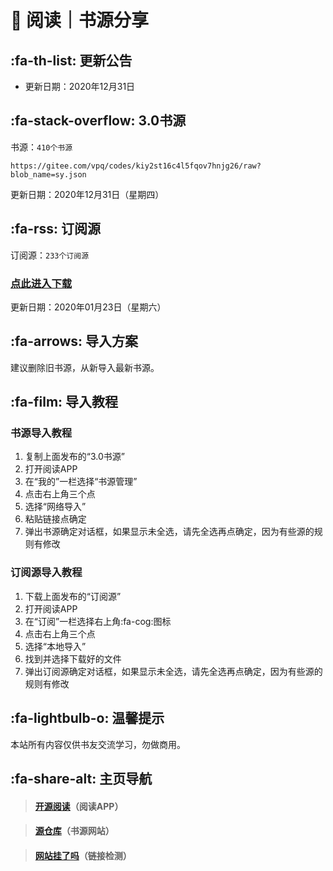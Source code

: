 # 📖 阅读｜书源分享

##  :fa-th-list: 更新公告

- 更新日期：2020年12月31日

##  :fa-stack-overflow: 3.0书源

书源：`410个书源`

```
https://gitee.com/vpq/codes/kiy2st16c4l5fqov7hnjg26/raw?blob_name=sy.json
```
更新日期：2020年12月31日（星期四）

##  :fa-rss: 订阅源

订阅源：`233个订阅源`

### [点此进入下载](https://wwi.lanzous.com/b00nemyqf)
更新日期：2020年01月23日（星期六）

##  :fa-arrows: 导入方案

建议删除旧书源，从新导入最新书源。


##  :fa-film: 导入教程

### 书源导入教程
1. 复制上面发布的“3.0书源”
2. 打开阅读APP
3. 在“我的”一栏选择“书源管理”
4. 点击右上角三个点
5. 选择“网络导入”
6. 粘贴链接点确定
7. 弹出书源确定对话框，如果显示未全选，请先全选再点确定，因为有些源的规则有修改

### 订阅源导入教程
1. 下载上面发布的“订阅源”
2. 打开阅读APP
3. 在“订阅”一栏选择右上角:fa-cog:图标
4. 点击右上角三个点
5. 选择“本地导入”
6. 找到并选择下载好的文件
7. 弹出订阅源确定对话框，如果显示未全选，请先全选再点确定，因为有些源的规则有修改

##  :fa-lightbulb-o: 温馨提示

本站所有内容仅供书友交流学习，勿做商用。


##   :fa-share-alt: 主页导航

> #### [开源阅读](https://github.com/gedoor/legado/releases/)（阅读APP）

> #### [源仓库](http://yck.mumuceo.com/)（书源网站）

> #### [网站挂了吗](https://gualemang.com/)（链接检测）